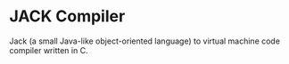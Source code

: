 # JACK Compiler

Jack (a small Java-like object-oriented language) to virtual machine code compiler written in C.
 
